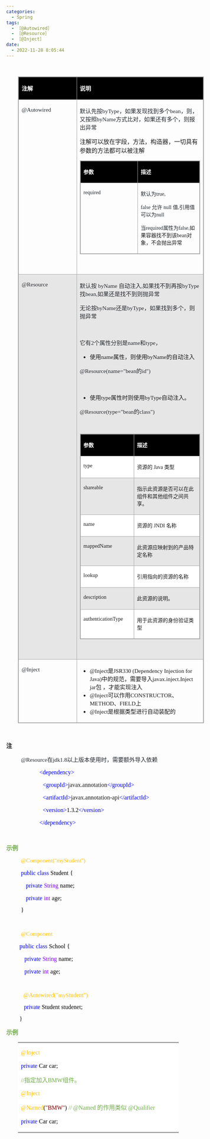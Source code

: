 ```yaml
---
categories:
  - Spring
tags:
  - ［@Autowired］
  - ［@Resource］
  - ［@Inject］
date:
  - 2022-11-28 8:05:44
---
```


<p><span style="font-size:12.0pt"><span style="font-family:&quot;Comic Sans MS&quot;">&nbsp;</span></span></p>
<table summary="" cellspacing="0"
    style="border-collapse:collapse; border-color:#a3a3a3; border-style:solid; border-width:1px; margin-left:32px"
    class=" cke_show_border">
    <tbody>
        <tr>
            <td
                style="background-color:black; border-bottom:1px solid #a3a3a3; border-left:1px solid #a3a3a3; border-right:1px solid #a3a3a3; border-top:1px solid #a3a3a3; vertical-align:top; width:2.4444in">
                <p><span style="font-size:11.5pt"><span style="font-family:&quot;Microsoft YaHei UI&quot;"><span
                                style="color:white"><strong>注解</strong></span></span></span></p>
            </td>
            <td
                style="background-color:black; border-bottom:1px solid #a3a3a3; border-left:1px solid #a3a3a3; border-right:1px solid #a3a3a3; border-top:1px solid #a3a3a3; vertical-align:top; width:5.7708in">
                <p><span style="font-size:11.5pt"><span style="font-family:&quot;Microsoft YaHei UI&quot;"><span
                                style="color:white"><strong>说明</strong></span></span></span></p>
            </td>
        </tr>
        <tr>
            <td
                style="border-bottom:1px solid #a3a3a3; border-left:1px solid #a3a3a3; border-right:1px solid #a3a3a3; border-top:1px solid #a3a3a3; vertical-align:top; width:2.4444in">
                <p><span style="font-size:11.5pt"><span style="font-family:&quot;Comic Sans MS&quot;"><span
                                style="color:#24292e">@Autowired</span></span></span></p>
            </td>
            <td
                style="border-bottom:1px solid #a3a3a3; border-left:1px solid #a3a3a3; border-right:1px solid #a3a3a3; border-top:1px solid #a3a3a3; vertical-align:top; width:5.7916in">
                <p><span style="font-size:11.5pt"><span style="color:#24292e"><span
                                style="font-family:&quot;Microsoft YaHei UI&quot;">默认先按</span><span
                                style="font-family:&quot;Comic Sans MS&quot;">byType</span><span
                                style="font-family:&quot;Microsoft YaHei UI&quot;">，如果发现找到多个</span><span
                                style="font-family:&quot;Comic Sans MS&quot;">bean</span><span
                                style="font-family:&quot;Microsoft YaHei UI&quot;">，则，又按照</span><span
                                style="font-family:&quot;Comic Sans MS&quot;">byName</span><span
                                style="font-family:&quot;Microsoft YaHei UI&quot;">方式比对，如果还有多个，则报出异常</span></span></span>
                </p>
                <p><span style="font-size:12.0pt"><span
                            style="font-family:&quot;Microsoft YaHei UI&quot;">注解可以放在字段，方法，构造器，一切具有参数的方法都可以被注解</span></span>
                </p>
                <table summary="" cellspacing="0"
                    style="border-collapse:collapse; border-color:#a3a3a3; border-style:solid; border-width:1px; "
                    class=" cke_show_border">
                    <tbody>
                        <tr>
                            <td
                                style="background-color:black; border-bottom:1px solid #a3a3a3; border-left:1px solid #a3a3a3; border-right:1px solid #a3a3a3; border-top:1px solid #a3a3a3; vertical-align:top; width:2.4444in">
                                <p><span style="font-size:10.5pt"><span
                                            style="font-family:&quot;Microsoft YaHei UI&quot;"><span
                                                style="color:white"><strong>参数</strong></span></span></span></p>
                            </td>
                            <td
                                style="background-color:black; border-bottom:1px solid #a3a3a3; border-left:1px solid #a3a3a3; border-right:1px solid #a3a3a3; border-top:1px solid #a3a3a3; vertical-align:top; width:2.6875in">
                                <p><span style="font-size:10.5pt"><span
                                            style="font-family:&quot;Microsoft YaHei UI&quot;"><span
                                                style="color:white"><strong>描述</strong></span></span></span></p>
                            </td>
                        </tr>
                        <tr>
                            <td
                                style="border-bottom:1px solid #a3a3a3; border-left:1px solid #a3a3a3; border-right:1px solid #a3a3a3; border-top:1px solid #a3a3a3; vertical-align:top; width:2.4444in">
                                <p><span style="font-size:10.5pt"><span
                                            style="font-family:&quot;Comic Sans MS&quot;"><span
                                                style="color:#24292e">required</span></span></span></p>
                            </td>
                            <td
                                style="border-bottom:1px solid #a3a3a3; border-left:1px solid #a3a3a3; border-right:1px solid #a3a3a3; border-top:1px solid #a3a3a3; vertical-align:top; width:2.7125in">
                                <p><span style="font-size:10.5pt"><span style="color:#24292e"><span
                                                style="font-family:&quot;Microsoft YaHei UI&quot;">默认为</span><span
                                                style="font-family:&quot;Comic Sans MS&quot;">true,</span></span></span>
                                </p>
                                <p><span style="font-size:10.5pt"><span style="color:#24292e"><span
                                                style="font-family:&quot;Comic Sans MS&quot;">false </span><span
                                                style="font-family:&quot;Microsoft YaHei UI&quot;">允许</span> <span
                                                style="font-family:&quot;Comic Sans MS&quot;">null </span><span
                                                style="font-family:&quot;Microsoft YaHei UI&quot;">值</span><span
                                                style="font-family:&quot;Comic Sans MS&quot;">,</span><span
                                                style="font-family:&quot;Microsoft YaHei UI&quot;">引用值可以为</span><span
                                                style="font-family:&quot;Comic Sans MS&quot;">null</span></span></span>
                                </p>
                                <p><span style="font-size:10.5pt"><span
                                            style="font-family:&quot;Microsoft YaHei UI&quot;"><span
                                                style="color:#24292e">当</span></span><span
                                            style="font-family:&quot;Comic Sans MS&quot;"><span
                                                style="color:#24292e">required</span></span><span
                                            style="font-family:&quot;Microsoft YaHei UI&quot;"><span
                                                style="color:#24292e">属性为</span></span><span
                                            style="font-family:&quot;Comic Sans MS&quot;"><span
                                                style="color:#24292e">false</span></span><span
                                            style="font-family:&quot;Comic Sans MS&quot;"><span
                                                style="color:#24292e">,</span></span><span
                                            style="font-family:&quot;Microsoft YaHei UI&quot;">如果容器找不到该</span><span
                                            style="font-family:&quot;Comic Sans MS&quot;">bean</span><span
                                            style="font-family:&quot;Microsoft YaHei UI&quot;">对象，不会抛出异常</span></span>
                                </p>
                            </td>
                        </tr>
                    </tbody>
                </table>
                <p><span style="font-size:11.5pt"><span
                            style="font-family:&quot;Comic Sans MS&quot;">&nbsp;</span></span></p>
            </td>
        </tr>
        <tr>
            <td
                style="background-color:#e7e6e6; border-bottom:1px solid #a3a3a3; border-left:1px solid #a3a3a3; border-right:1px solid #a3a3a3; border-top:1px solid #a3a3a3; vertical-align:top; width:2.4444in">
                <p><span style="font-size:11.5pt"><span style="font-family:&quot;Comic Sans MS&quot;"><span
                                style="color:#24292e">@Resource</span></span></span></p>
            </td>
            <td
                style="background-color:#e7e6e6; border-bottom:1px solid #a3a3a3; border-left:1px solid #a3a3a3; border-right:1px solid #a3a3a3; border-top:1px solid #a3a3a3; vertical-align:top; width:5.8159in">
                <p><span style="font-size:11.5pt"><span style="color:#24292e"><span
                                style="font-family:&quot;Microsoft YaHei UI&quot;">默认按</span><span
                                style="font-family:&quot;Comic Sans MS&quot;"> byName </span><span
                                style="font-family:&quot;Microsoft YaHei UI&quot;">自动注入</span><span
                                style="font-family:&quot;Comic Sans MS&quot;">,</span><span
                                style="font-family:&quot;Microsoft YaHei UI&quot;">如果找不到再按</span><span
                                style="font-family:&quot;Comic Sans MS&quot;">byType</span><span
                                style="font-family:&quot;Microsoft YaHei UI&quot;">找</span><span
                                style="font-family:&quot;Comic Sans MS&quot;">bean,</span><span
                                style="font-family:&quot;Microsoft YaHei UI&quot;">如果还是找不到则抛异常</span></span></span></p>
                <p><span style="font-size:11.5pt"><span style="color:#24292e"><span
                                style="font-family:&quot;Microsoft YaHei UI&quot;">无论按</span><span
                                style="font-family:&quot;Comic Sans MS&quot;">byName</span><span
                                style="font-family:&quot;Microsoft YaHei UI&quot;">还是</span><span
                                style="font-family:&quot;Comic Sans MS&quot;">byType</span><span
                                style="font-family:&quot;Microsoft YaHei UI&quot;">，如果找到多个，则抛异常</span></span></span></p>
                <p><span style="font-size:11.5pt"><span style="font-family:&quot;Comic Sans MS&quot;"><span
                                style="color:#24292e">&nbsp;</span></span></span></p>
                <p><span style="font-size:11.5pt"><span style="color:#24292e"><span
                                style="font-family:&quot;Microsoft YaHei UI&quot;">它有</span><span
                                style="font-family:&quot;Comic Sans MS&quot;">2</span><span
                                style="font-family:&quot;Microsoft YaHei UI&quot;">个属性分别是</span><span
                                style="font-family:&quot;Comic Sans MS&quot;">name</span><span
                                style="font-family:&quot;Microsoft YaHei UI&quot;">和</span><span
                                style="font-family:&quot;Comic Sans MS&quot;">type</span><span
                                style="font-family:&quot;Microsoft YaHei UI&quot;">，</span></span></span></p>
                <ul style="list-style-type:disc">
                    <li><span style="font-size:11.5pt"><span
                                style="font-family:&quot;Microsoft YaHei UI&quot;">使用</span></span><span
                            style="font-size:11.5pt"><span
                                style="font-family:&quot;Comic Sans MS&quot;">name</span></span><span
                            style="font-size:11.5pt"><span
                                style="font-family:&quot;Microsoft YaHei UI&quot;">属性，则使用</span></span><span
                            style="font-size:11.5pt"><span
                                style="font-family:&quot;Comic Sans MS&quot;">byName</span></span><span
                            style="font-size:11.5pt"><span
                                style="font-family:&quot;Microsoft YaHei UI&quot;">的自动注入</span></span></li>
                </ul>
                <p><span style="font-size:11.5pt"><span style="color:#24292e"><span
                                style="font-family:&quot;Comic Sans MS&quot;">@Resource(name=</span><span
                                style="font-family:&quot;Comic Sans MS&quot;">"</span><span
                                style="font-family:&quot;Comic Sans MS&quot;">bean</span><span
                                style="font-family:&quot;Microsoft YaHei UI&quot;">的</span><span
                                style="font-family:&quot;Comic Sans MS&quot;">id"</span><span
                                style="font-family:&quot;Comic Sans MS&quot;">)</span></span></span></p>
                <p><span style="font-size:11.5pt"><span style="font-family:&quot;Comic Sans MS&quot;"><span
                                style="color:#24292e">&nbsp;</span></span></span></p>
                <ul style="list-style-type:disc">
                    <li><span style="font-size:11.5pt"><span
                                style="font-family:&quot;Microsoft YaHei UI&quot;">使用</span></span><span
                            style="font-size:11.5pt"><span
                                style="font-family:&quot;Comic Sans MS&quot;">type</span></span><span
                            style="font-size:11.5pt"><span
                                style="font-family:&quot;Microsoft YaHei UI&quot;">属性时则使用</span></span><span
                            style="font-size:11.5pt"><span
                                style="font-family:&quot;Comic Sans MS&quot;">byType</span></span><span
                            style="font-size:11.5pt"><span
                                style="font-family:&quot;Microsoft YaHei UI&quot;">自动注入。</span></span></li>
                </ul>
                <p><span style="font-size:11.5pt"><span style="color:#24292e"><span
                                style="font-family:&quot;Comic Sans MS&quot;">@Resource(type=</span><span
                                style="font-family:&quot;Comic Sans MS&quot;">"</span><span
                                style="font-family:&quot;Comic Sans MS&quot;">bean</span><span
                                style="font-family:&quot;Microsoft YaHei UI&quot;">的</span><span
                                style="font-family:&quot;Comic Sans MS&quot;">class</span><span
                                style="font-family:&quot;Comic Sans MS&quot;">"</span><span
                                style="font-family:&quot;Comic Sans MS&quot;">)</span></span></span></p>
                <p><span style="font-size:11.5pt"><span style="font-family:&quot;Comic Sans MS&quot;"><span
                                style="color:#24292e">&nbsp;</span></span></span></p>
                <table summary="" cellspacing="0"
                    style="border-collapse:collapse; border-color:#a3a3a3; border-style:solid; border-width:1px; "
                    class=" cke_show_border">
                    <tbody>
                        <tr>
                            <td
                                style="background-color:black; border-bottom:1px solid #a3a3a3; border-left:1px solid #a3a3a3; border-right:1px solid #a3a3a3; border-top:1px solid #a3a3a3; vertical-align:top; width:1.6277in">
                                <p><span style="font-size:10.5pt"><span
                                            style="font-family:&quot;Microsoft YaHei UI&quot;"><span
                                                style="color:white"><strong>参数</strong></span></span></span></p>
                            </td>
                            <td
                                style="background-color:black; border-bottom:1px solid #a3a3a3; border-left:1px solid #a3a3a3; border-right:1px solid #a3a3a3; border-top:1px solid #a3a3a3; vertical-align:top; width:3.4958in">
                                <p><span style="font-size:10.5pt"><span
                                            style="font-family:&quot;Microsoft YaHei UI&quot;"><span
                                                style="color:white"><strong>描述</strong></span></span></span></p>
                            </td>
                        </tr>
                        <tr>
                            <td
                                style="background-color:white; border-bottom:1px solid #a3a3a3; border-left:1px solid #a3a3a3; border-right:1px solid #a3a3a3; border-top:1px solid #a3a3a3; vertical-align:top; width:1.6277in">
                                <p><span style="font-size:10.5pt"><span
                                            style="font-family:&quot;Comic Sans MS&quot;">type</span></span></p>
                            </td>
                            <td
                                style="background-color:white; border-bottom:1px solid #a3a3a3; border-left:1px solid #a3a3a3; border-right:1px solid #a3a3a3; border-top:1px solid #a3a3a3; vertical-align:top; width:3.4958in">
                                <p><span style="font-size:10.5pt"><span
                                            style="font-family:&quot;Microsoft YaHei UI&quot;">资源的</span><span
                                            style="font-family:&quot;Comic Sans MS&quot;"> Java </span><span
                                            style="font-family:&quot;Microsoft YaHei UI&quot;">类型</span></span></p>
                            </td>
                        </tr>
                        <tr>
                            <td
                                style="border-bottom:1px solid #a3a3a3; border-left:1px solid #a3a3a3; border-right:1px solid #a3a3a3; border-top:1px solid #a3a3a3; vertical-align:top; width:1.6277in">
                                <p><span style="font-size:10.5pt"><span
                                            style="font-family:&quot;Comic Sans MS&quot;">shareable</span></span></p>
                            </td>
                            <td
                                style="border-bottom:1px solid #a3a3a3; border-left:1px solid #a3a3a3; border-right:1px solid #a3a3a3; border-top:1px solid #a3a3a3; vertical-align:top; width:3.5041in">
                                <p><span style="font-size:10.5pt"><span
                                            style="font-family:&quot;Microsoft YaHei UI&quot;">指示此资源是否可以在此组件和其他组件之间共享。</span></span>
                                </p>
                            </td>
                        </tr>
                        <tr>
                            <td
                                style="background-color:white; border-bottom:1px solid #a3a3a3; border-left:1px solid #a3a3a3; border-right:1px solid #a3a3a3; border-top:1px solid #a3a3a3; vertical-align:top; width:1.6277in">
                                <p><span style="font-size:10.5pt"><span
                                            style="font-family:&quot;Comic Sans MS&quot;">name</span></span></p>
                            </td>
                            <td
                                style="background-color:white; border-bottom:1px solid #a3a3a3; border-left:1px solid #a3a3a3; border-right:1px solid #a3a3a3; border-top:1px solid #a3a3a3; vertical-align:top; width:3.4958in">
                                <p><span style="font-size:10.5pt"><span
                                            style="font-family:&quot;Microsoft YaHei UI&quot;">资源的</span><span
                                            style="font-family:&quot;Comic Sans MS&quot;"> JNDI </span><span
                                            style="font-family:&quot;Microsoft YaHei UI&quot;">名称</span></span></p>
                            </td>
                        </tr>
                        <tr>
                            <td
                                style="border-bottom:1px solid #a3a3a3; border-left:1px solid #a3a3a3; border-right:1px solid #a3a3a3; border-top:1px solid #a3a3a3; vertical-align:top; width:1.6277in">
                                <p><span style="font-size:10.5pt"><span
                                            style="font-family:&quot;Comic Sans MS&quot;">mappedName</span></span></p>
                            </td>
                            <td
                                style="border-bottom:1px solid #a3a3a3; border-left:1px solid #a3a3a3; border-right:1px solid #a3a3a3; border-top:1px solid #a3a3a3; vertical-align:top; width:3.4958in">
                                <p><span style="font-size:10.5pt"><span
                                            style="font-family:&quot;Microsoft YaHei UI&quot;">此资源应映射到的产品特定名称</span></span>
                                </p>
                            </td>
                        </tr>
                        <tr>
                            <td
                                style="background-color:white; border-bottom:1px solid #a3a3a3; border-left:1px solid #a3a3a3; border-right:1px solid #a3a3a3; border-top:1px solid #a3a3a3; vertical-align:top; width:1.6277in">
                                <p><span style="font-size:10.5pt"><span
                                            style="font-family:&quot;Comic Sans MS&quot;">lookup</span></span></p>
                            </td>
                            <td
                                style="background-color:white; border-bottom:1px solid #a3a3a3; border-left:1px solid #a3a3a3; border-right:1px solid #a3a3a3; border-top:1px solid #a3a3a3; vertical-align:top; width:3.4958in">
                                <p><span style="font-size:10.5pt"><span
                                            style="font-family:&quot;Microsoft YaHei UI&quot;">引用指向的资源的名称</span></span>
                                </p>
                            </td>
                        </tr>
                        <tr>
                            <td
                                style="border-bottom:1px solid #a3a3a3; border-left:1px solid #a3a3a3; border-right:1px solid #a3a3a3; border-top:1px solid #a3a3a3; vertical-align:top; width:1.6277in">
                                <p><span style="font-size:10.5pt"><span
                                            style="font-family:&quot;Comic Sans MS&quot;">description</span></span></p>
                            </td>
                            <td
                                style="border-bottom:1px solid #a3a3a3; border-left:1px solid #a3a3a3; border-right:1px solid #a3a3a3; border-top:1px solid #a3a3a3; vertical-align:top; width:3.4958in">
                                <p><span style="font-size:10.5pt"><span
                                            style="font-family:&quot;Microsoft YaHei UI&quot;">此资源的说明。</span></span></p>
                            </td>
                        </tr>
                        <tr>
                            <td
                                style="background-color:white; border-bottom:1px solid #a3a3a3; border-left:1px solid #a3a3a3; border-right:1px solid #a3a3a3; border-top:1px solid #a3a3a3; vertical-align:top; width:1.6277in">
                                <p><span style="font-size:10.5pt"><span
                                            style="font-family:&quot;Comic Sans MS&quot;">authenticationType</span></span>
                                </p>
                            </td>
                            <td
                                style="background-color:white; border-bottom:1px solid #a3a3a3; border-left:1px solid #a3a3a3; border-right:1px solid #a3a3a3; border-top:1px solid #a3a3a3; vertical-align:top; width:3.4958in">
                                <p><span style="font-size:10.5pt"><span
                                            style="font-family:&quot;Microsoft YaHei UI&quot;">用于此资源的身份验证类型</span></span>
                                </p>
                            </td>
                        </tr>
                    </tbody>
                </table>
                <p><span style="font-size:12.0pt"><span
                            style="font-family:&quot;Microsoft YaHei UI&quot;">&nbsp;</span></span></p>
            </td>
        </tr>
        <tr>
            <td
                style="border-bottom:1px solid #a3a3a3; border-left:1px solid #a3a3a3; border-right:1px solid #a3a3a3; border-top:1px solid #a3a3a3; vertical-align:top; width:2.3666in">
                <p><span style="font-size:11.5pt"><span style="font-family:&quot;Comic Sans MS&quot;"><span
                                style="color:#24292e">@Inject</span></span></span></p>
            </td>
            <td
                style="border-bottom:1px solid #a3a3a3; border-left:1px solid #a3a3a3; border-right:1px solid #a3a3a3; border-top:1px solid #a3a3a3; vertical-align:top; width:5.8493in">
                <ul>
                    <li value="1"><span style="font-size:11.5pt"><span
                                style="font-family:&quot;Comic Sans MS&quot;">@Inject</span></span><span
                            style="font-size:11.5pt"><span
                                style="font-family:&quot;Microsoft YaHei UI&quot;">是</span></span><span
                            style="font-size:11.5pt"><span style="font-family:&quot;Comic Sans MS&quot;">JSR330
                                (Dependency Injection for Java)</span></span><span style="font-size:11.5pt"><span
                                style="font-family:&quot;Microsoft YaHei UI&quot;">中的规范，需要导入</span></span><span
                            style="font-size:11.5pt"><span
                                style="font-family:&quot;Comic Sans MS&quot;">javax.inject.Inject jar</span></span><span
                            style="font-size:11.5pt"><span style="font-family:&quot;Microsoft YaHei UI&quot;">包
                                ，才能实现注入</span></span></li>
                    <li><span style="font-size:11.5pt"><span
                                style="font-family:&quot;Comic Sans MS&quot;">@Inject</span></span><span
                            style="font-size:11.5pt"><span
                                style="font-family:&quot;Microsoft YaHei UI&quot;">可以作用</span></span><span
                            style="font-size:11.5pt"><span
                                style="font-family:&quot;Comic Sans MS&quot;">CONSTRUCTOR</span></span><span
                            style="font-size:11.5pt"><span
                                style="font-family:&quot;Microsoft YaHei UI&quot;">、</span></span><span
                            style="font-size:11.5pt"><span
                                style="font-family:&quot;Comic Sans MS&quot;">METHOD</span></span><span
                            style="font-size:11.5pt"><span
                                style="font-family:&quot;Microsoft YaHei UI&quot;">、</span></span><span
                            style="font-size:11.5pt"><span
                                style="font-family:&quot;Comic Sans MS&quot;">FIELD</span></span><span
                            style="font-size:11.5pt"><span
                                style="font-family:&quot;Microsoft YaHei UI&quot;">上</span></span></li>
                    <li><span style="font-size:11.5pt"><span
                                style="font-family:&quot;Comic Sans MS&quot;">@Inject</span></span><span
                            style="font-size:11.5pt"><span
                                style="font-family:&quot;Microsoft YaHei UI&quot;">是根据类型进行自动装配的</span></span></li>
                </ul>
            </td>
        </tr>
    </tbody>
</table>
<p><span style="font-size:12.0pt"><span style="font-family:&quot;Microsoft YaHei UI&quot;">&nbsp;</span></span></p>
<p><span style="font-size:12.0pt"><span
            style="font-family:&quot;Microsoft YaHei UI&quot;"><strong>注</strong></span></span></p>
<p style="margin-left: 40px;"><span style="font-size:11.5pt"><span style="color:#24292e"><span
                style="font-family:&quot;Comic Sans MS&quot;">@Resource</span><span
                style="font-family:&quot;Microsoft YaHei UI&quot;">在</span><span
                style="font-family:&quot;Comic Sans MS&quot;">jdk1.8</span><span
                style="font-family:&quot;Microsoft YaHei UI&quot;">以上版本使用时，需要额外导入依赖</span></span></span></p>
<p style="margin-left:72px"><span style="font-size:12.0pt">&nbsp;&nbsp;&nbsp;&nbsp;<span
            style="font-family:&quot;Comic Sans MS&quot;"><span
                style="color:blue">&lt;dependency&gt;</span></span></span></p>
<p style="margin-left:72px"><span style="font-size:12.0pt">&nbsp;&nbsp;&nbsp;&nbsp;&nbsp;&nbsp;<span
            style="font-family:&quot;Comic Sans MS&quot;"><span style="color:blue">&lt;groupId&gt;</span></span><span
            style="font-family:&quot;Comic Sans MS&quot;">javax.annotation</span><span
            style="font-family:&quot;Comic Sans MS&quot;"><span style="color:blue">&lt;/groupId&gt;</span></span></span>
</p>
<p style="margin-left:72px"><span style="font-size:12.0pt">&nbsp;&nbsp;&nbsp;&nbsp;&nbsp;&nbsp;<span
            style="font-family:&quot;Comic Sans MS&quot;"><span style="color:blue">&lt;artifactId&gt;</span></span><span
            style="font-family:&quot;Comic Sans MS&quot;">javax.annotation-api</span><span
            style="font-family:&quot;Comic Sans MS&quot;"><span
                style="color:blue">&lt;/artifactId&gt;</span></span></span></p>
<p style="margin-left:72px"><span style="font-size:12.0pt">&nbsp;&nbsp;&nbsp;&nbsp;&nbsp;&nbsp;<span
            style="font-family:&quot;Comic Sans MS&quot;"><span style="color:blue">&lt;version&gt;</span></span><span
            style="font-family:&quot;Comic Sans MS&quot;"><span style="color:black">1.3.2</span></span><span
            style="font-family:&quot;Comic Sans MS&quot;"><span style="color:blue">&lt;/version&gt;</span></span></span>
</p>
<p style="margin-left:72px"><span style="font-size:12.0pt">&nbsp;&nbsp;&nbsp;&nbsp;<span
            style="font-family:&quot;Comic Sans MS&quot;"><span
                style="color:blue">&lt;/dependency&gt;</span></span></span></p>
<p><span style="font-size:11.5pt"><span style="font-family:SimSun"><span
                style="color:#24292e">&nbsp;</span></span></span></p>
<p><span style="font-size:12.0pt"><span style="font-family:&quot;Microsoft YaHei UI&quot;"><span
                style="color:#70ad47"><strong>示例</strong></span></span></span></p>
<p style="margin-left: 40px;"><span style="font-size:11.5pt"><span style="font-family:&quot;Comic Sans MS&quot;"><span
                style="color:#ffc000">@Component("myStudent")</span></span></span></p>
<p style="margin-left: 40px;"><span style="font-size:12.0pt"><span style="font-family:&quot;Comic Sans MS&quot;"><span
                style="color:blue">public</span></span>&nbsp;<span style="font-family:&quot;Comic Sans MS&quot;"><span
                style="color:blue">class</span></span>&nbsp;<span style="font-family:&quot;Comic Sans MS&quot;"><span
                style="color:black">Student</span></span>&nbsp;<span style="font-family:&quot;Comic Sans MS&quot;"><span
                style="color:black">{</span></span></span></p>
<p style="margin-left: 40px;"><span style="font-size:12.0pt">&nbsp;&nbsp;&nbsp;<span
            style="font-family:&quot;Comic Sans MS&quot;"><span style="color:blue">private</span></span>&nbsp;<span
            style="font-family:&quot;Comic Sans MS&quot;"><span style="color:#8000ff">String</span></span>&nbsp;<span
            style="font-family:&quot;Comic Sans MS&quot;"><span style="color:black">name;</span></span></span></p>
<p style="margin-left: 40px;"><span style="font-size:12.0pt">&nbsp;&nbsp;&nbsp;<span
            style="font-family:&quot;Comic Sans MS&quot;"><span style="color:blue">private</span></span>&nbsp;<span
            style="font-family:&quot;Comic Sans MS&quot;"><span style="color:#8000ff">int</span></span>&nbsp;<span
            style="font-family:&quot;Comic Sans MS&quot;"><span style="color:black">age</span></span><span
            style="font-family:&quot;Comic Sans MS&quot;"><span style="color:black">;</span></span></span></p>
<p style="margin-left: 40px;"><span style="font-size:12.0pt"><span style="font-family:&quot;Comic Sans MS&quot;"><span
                style="color:black">}</span></span></span></p>
<p style="margin-left: 40px;"><span style="font-size:12.0pt"><span style="font-family:&quot;Comic Sans MS&quot;"><span
                style="color:black">&nbsp;</span></span></span></p>
<p style="margin-left: 40px;"><span style="font-size:11.5pt"><span style="font-family:&quot;Comic Sans MS&quot;"><span
                style="color:#ffc000">@Component</span></span></span></p>
<p style="margin-left:36px"><span style="font-size:12.0pt"><span style="font-family:&quot;Comic Sans MS&quot;"><span
                style="color:blue">public</span></span>&nbsp;<span style="font-family:&quot;Comic Sans MS&quot;"><span
                style="color:blue">class</span></span>&nbsp;<span style="font-family:&quot;Comic Sans MS&quot;"><span
                style="color:black">School</span></span>&nbsp;<span style="font-family:&quot;Comic Sans MS&quot;"><span
                style="color:black">{</span></span></span></p>
<p style="margin-left:36px"><span style="font-size:12.0pt">&nbsp;&nbsp;&nbsp;<span
            style="font-family:&quot;Comic Sans MS&quot;"><span style="color:blue">private</span></span>&nbsp;<span
            style="font-family:&quot;Comic Sans MS&quot;"><span style="color:#8000ff">String</span></span>&nbsp;<span
            style="font-family:&quot;Comic Sans MS&quot;"><span style="color:black">name;</span></span></span></p>
<p style="margin-left:36px"><span style="font-size:12.0pt">&nbsp;&nbsp;&nbsp;<span
            style="font-family:&quot;Comic Sans MS&quot;"><span style="color:blue">private</span></span>&nbsp;<span
            style="font-family:&quot;Comic Sans MS&quot;"><span style="color:#8000ff">int</span></span>&nbsp;<span
            style="font-family:&quot;Comic Sans MS&quot;"><span style="color:black">age</span></span><span
            style="font-family:&quot;Comic Sans MS&quot;"><span style="color:black">;</span></span></span></p>
<p style="margin-left:36px"><span style="font-size:12.0pt"><span style="font-family:&quot;Comic Sans MS&quot;"><span
                style="color:#ffc000">&nbsp;&nbsp; </span></span></span></p>
<p style="margin-left:36px"><span style="font-family:&quot;Comic Sans MS&quot;"><span style="color:#ffc000">&nbsp;&nbsp;
            <span style="font-size:12.0pt">@</span><span style="font-size:12.0pt">Autowired("</span><span
                style="font-size:11.5pt">myS</span><span style="font-size:12.0pt">tudent")</span></span></span></p>
<p style="margin-left:36px"><span style="font-size:12.0pt"><span
            style="font-family:&quot;Comic Sans MS&quot;">&nbsp;&nbsp; <span style="color:blue">private</span><span
                style="color:black"> Student studenet;</span></span></span></p>
<p style="margin-left:36px"><span style="font-size:12.0pt"><span style="font-family:&quot;Comic Sans MS&quot;"><span
                style="color:black">}</span></span></span></p>
<p><span style="font-size:12.0pt"><span style="font-family:&quot;Microsoft YaHei UI&quot;"><span
                style="color:#70ad47"><strong>示例</strong></span></span></span></p>
<table summary="" cellspacing="0"
    style="border-collapse:collapse; border-color:#a3a3a3; border-style:solid; border-width:0px; margin-left:32px"
    class=" cke_show_border">
    <tbody>
        <tr>
            <td
                style="background-color:white; border-bottom:0px; border-left:0px; border-right:0px; border-top:0px; vertical-align:top; width:4.377in">
                <p><span style="font-size:12.0pt"><span style="font-family:&quot;Comic Sans MS&quot;"><span
                                style="color:#ffc000">@Inject</span></span></span></p>
                <p><span style="font-size:12.0pt"><span style="font-family:&quot;Comic Sans MS&quot;"><span
                                style="color:blue">private</span></span>&nbsp;<span
                            style="font-family:&quot;Comic Sans MS&quot;"><span
                                style="color:black">Car</span></span>&nbsp;<span
                            style="font-family:&quot;Comic Sans MS&quot;"><span
                                style="color:black">car;</span></span></span></p>
                <p><span style="font-size:12.0pt"><span style="color:#70ad47"><span
                                style="font-family:&quot;Comic Sans MS&quot;">//</span><span
                                style="font-family:&quot;Microsoft YaHei UI&quot;">指定加入</span><span
                                style="font-family:&quot;Comic Sans MS&quot;">BMW</span><span
                                style="font-family:&quot;Microsoft YaHei UI&quot;">组件。</span></span></span></p>
                <p><span style="font-size:12.0pt"><span style="font-family:&quot;Comic Sans MS&quot;"><span
                                style="color:#ffc000">@Inject</span></span></span></p>
                <p><span style="font-size:12.0pt"><span style="font-family:&quot;Comic Sans MS&quot;"><span
                                style="color:#ffc000">@Named</span></span><span
                            style="font-family:&quot;Comic Sans MS&quot;"><span style="color:black">(</span></span><span
                            style="font-family:&quot;Comic Sans MS&quot;"><span
                                style="color:maroon">"BMW"</span></span><span
                            style="font-family:&quot;Comic Sans MS&quot;"><span style="color:black">)</span></span>
                        <span style="font-family:&quot;Comic Sans MS&quot;"><span style="color:#70ad47">//
                            </span></span><span style="font-family:&quot;Comic Sans MS&quot;"><span
                                style="color:#70ad47">@Named</span></span><span
                            style="font-family:&quot;Microsoft YaHei UI&quot;"><span
                                style="color:#70ad47">&nbsp;的作用类似&nbsp;</span></span><span
                            style="font-family:&quot;Comic Sans MS&quot;"><span
                                style="color:#70ad47">@Qualifier</span></span></span></p>
                <p><span style="font-size:12.0pt"><span style="font-family:&quot;Comic Sans MS&quot;"><span
                                style="color:blue">private</span></span>&nbsp;<span
                            style="font-family:&quot;Comic Sans MS&quot;"><span
                                style="color:black">Car</span></span>&nbsp;<span
                            style="font-family:&quot;Comic Sans MS&quot;"><span
                                style="color:black">car;</span></span></span></p>
            </td>
        </tr>
    </tbody>
</table>
